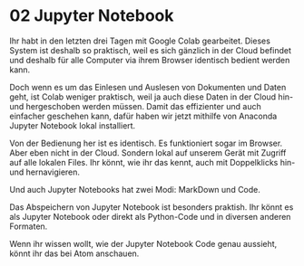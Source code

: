 # 02 Jupyter Notebook

Ihr habt in den letzten drei Tagen mit Google Colab gearbeitet. Dieses System ist deshalb so praktisch, weil es sich gänzlich in der Cloud befindet und deshalb für alle Computer via ihrem Browser identisch bedient werden kann.

Doch wenn es um das Einlesen und Auslesen von Dokumenten und Daten geht, ist Colab weniger praktisch, weil ja auch diese Daten in der Cloud hin- und hergeschoben werden müssen. Damit das effizienter und auch einfacher geschehen kann, dafür haben wir jetzt mithilfe von Anaconda Jupyter Notebook lokal installiert.

Von der Bedienung her ist es identisch. Es funktioniert sogar im Browser. Aber eben nicht in der Cloud. Sondern lokal auf unserem Gerät mit Zugriff auf alle lokalen Files. Ihr könnt, wie ihr das kennt, auch mit Doppelklicks hin- und hernavigieren.

Und auch Jupyter Notebooks hat zwei Modi: MarkDown und Code.

Das Abspeichern von Jupyter Notebook ist besonders praktish. Ihr könnt es als Jupyter Notebook oder direkt als Python-Code und in diversen anderen Formaten.

Wenn ihr wissen wollt, wie der Jupyter Notebook Code genau aussieht, könnt ihr das bei Atom anschauen.
